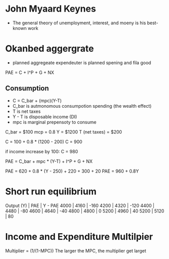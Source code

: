 # John Myaard Keynes
- The general theory of unemployment, interest, and moeny is his best-known work

# Okanbed aggergrate
- planned aggregeate expendeuter is planned spening and fila good

PAE = C + I^P + G + NX

## Consumption
- C = C\_bar + (mpc)(Y-T)
- C\_bar is autmonomous consumpotion spending (the wealth effect)
- T is net taxes
- Y - T is disposable income (DI)
- mpc is marginal prepensoty to consume

C\_bar = $100
mcp = 0.8
Y = $1200
T (net taxes) = $200

C = 100 + 0.8 * (1200 - 200)
C = 900

if income increase by 100: C = 980

PAE = C\_bar + mpc * (Y-T) + I^P + G + NX

PAE = 620 + 0.8 * (Y - 250) + 220 + 300 + 20
PAE = 960 + 0.8Y

# Short run equilibrium

Output (Y) | PAE | Y - PAE
4000 | 4160 | -160
4200 | 4320 | -120
4400 | 4480 | -80
4600 | 4640 | -40
4800 | 4800 | 0
5200 | 4960 | 40
5200 | 5120 | 80

# Income and Expenditure Multilpier

Multiplier = (1/(1-MPC))
The larger the MPC, the multiplier get larget
